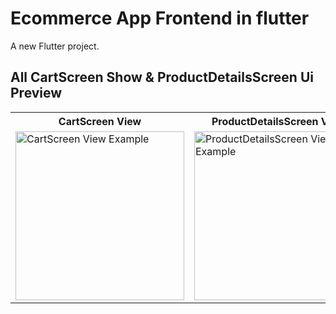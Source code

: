 # Ecommerce App Frontend in flutter

A new Flutter project.

## All CartScreen Show & ProductDetailsScreen Ui Preview


<table>
  
  
<tr>                    
   <th> CartScreen View</th>
   <th> ProductDetailsScreen View</th>
  
</tr>  
  
  
  
<tr>

<td>
  <img src="" alt=" CartScreen  View Example" width="270"/>
</td>

<td>
  <img src="" alt="ProductDetailsScreen View Example" width="270"/>
</td>


 
  
</tr>

</table>





